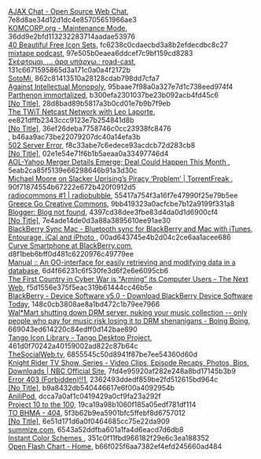 [AJAX Chat - Open Source Web Chat](https://blueimp.net/ajax), 7e8d8ae34d12d1dc4e85705651966ae3  
[KOMCORP.org - Maintenance Mode](http://www.komcorp.org/2008/11/spreadshirt-t-shirts-made-in-germany.html), 36dd9e2bfd113232283714aadae53976  
[40 Beautiful Free Icon Sets](http://sixrevisions.com/resources/40-beautiful-free-icon-sets), fc6238c0cdaecbd3a8b2efdecdbc8c27  
[mixtape podcast](http://mixtape.dimhap.com), 97e505b0eaea6ddcef7c9bf159cd8283  
[Σκέφτομαι, ... άρα υπάρχω.: road-cast](http://www.ophilos.eu/search/label/road-cast), 131c6671595865d3a171c0a0a4f2172b  
[SotoMi](http://sotomi.blogspot.com), 862c81413510a28128cdab798dd7cfa7  
[Against Intellectual Monopoly](http://levine.sscnet.ucla.edu/general/intellectual/againstfinal.htm), 95baae7f98a0a327e7d1c738eed974f4  
[Parthenon immortalized](http://www.pestaola.gr/parthenon-immortalized), b300efa2301037be23b092acb4fd45c6  
[[No Title]](http://blog.karagos.com/post/54063843/startups-economic-crisis), 28d8bad89b5817a3b0cd01e7b9b7f9eb  
[The TWiT Netcast Network with Leo Laporte](http://twit.tv/163), ee821dffb2343ccc9123e7b254841d8b  
[[No Title]](http://radiopod.pasok.gr), 36ef26deba7758746c0cc23938fc8476  
[  ](http://www.e-tipos.com/services/maps), b46aa9ac73be22079207dc40a14efa3b  
[502 Server Error](http://labs.google.com/gaudi), f8c33abe7c6edece93acdcb72d283cb8  
[[No Title]](http://metablogging.gr/archives/1957), 02e1e54e71f6b1b5aeaa0a33497746d4  
[  AOL-Yahoo Merger Details Emerge; Deal Could Happen This Month ](http://www.techcrunch.com/2008/10/06/aol-yahoo-merger-details-emerge-deal-could-happen-this-month), 5eab2ca85f5139e66298646b91a3d30c  
[   Michael Moore on Slacker Uprising&#8217;s Piracy &#8216;Problem&#8217; | TorrentFreak  ](http://torrentfreak.com/michael-moore-on-slacker-uprisings-piracy-problem-081006), 90f71874554b67222e672b420f0912d5  
[radiocommons #1 | radiobubble](http://radiobubble.gr/el/radiocommons1), 55417a754f3a16f7e47990f25e79b5ee  
[ Greece Go Creative Commons](http://2g2c.wordpress.com), 9bb419323a0acfcbe7b12a9199f331a8  
[Blogger: Blog not found](http://dealsend-pod.blogspot.com), 4397cd38dee3fbe83d4da0d1d6900cf4  
[[No Title]](http://www.google.com/mobile/blackberry/sync), 7e4ade14de0d3a88a3895610ee91ae30  
[BlackBerry Sync Mac - Bluetooth sync for BlackBerry and Mac with iTunes, Entourage, iCal and iPhoto ](http://www.markspace.com/missingsync_blackberry.php), 00ad643745e4b2d04c2ce6aa1acee686  
[Curve Smartphone at BlackBerry.com](http://www.blackberrycurve.com), d8f1beb6bff0d481c6220976c49779ee  
[Manual :: An OO-interface for easily retrieving and modifying data in a database](http://pear.php.net/manual/en/package.database.mdb-querytool.intro.php), 6d4f66231c6f530fe3d6f2e6e6095cb6  
[  The First Country in Cyber War is “Arming” its Computer Users - The Next Web](http://thenextweb.org/2008/09/30/the-first-country-in-cyber-war-is-%e2%80%9carming%e2%80%9d-its-computer-users), f5d1556e375f5eac319b61444cc46b5e  
[BlackBerry - Device Software v5.0 - Download BlackBerry Device Software Today](http://na.blackberry.com/eng/services/devices), 148c0cb3808ae8a1bd472c1b79ee7966  
[Wal*Mart shutting down DRM server, nuking your music collection -- only people who pay for music risk losing it to DRM shenanigans - Boing Boing](http://www.boingboing.net/2008/09/26/walmart-shutting-dow.html), 669043ed614220c84edff0d142bae890  
[Tango Icon Library - Tango Desktop Project](http://tango.freedesktop.org/Tango_Icon_Library), 461d0f70242a40159002ad822c87b64c  
[TheSocialWeb.tv](http://thesocialweb.tv), 6855545c50d8941f87be7ee54360d60d  
[Knight Rider TV Show, Series - Video Clips, Episode Recaps, Photos, Bios, Downloads | NBC Official Site](http://www.nbc.com/Knight_Rider), 7fd4e95920af282e248a8bd17145b3b9  
[Error 403 (Forbidden)!!1](http://urlborg.com/a/go/3G/v), 2362493ddedf859be2fd512615bd964c  
[[No Title]](http://metablogging.gr), b9a8432db540446617e6f00a4092954b  
[AniliPod](http://anilipod.blogspot.com), dcca7a0af1c0419429a0cf9fa23a292f  
[Project 10 to the 100](http://www.project10tothe100.com/index.html), 19ca19a98b1060f185a05edf781df114  
[ΤΟ ΒΗΜΑ - 404](http://tovima.dolnet.gr/print_article.php?e=B&f=12467&m=A15&aa=2), 5f3b62b9ea5901bfc5ffebf8d6757012  
[[No Title]](http://www.url2jpg.co.uk), 6e51d171d6a0f0464685cc75e22da909  
[summize.com](http://summize.com), 6543a52ddfba601a1fa4d6eacd7d6db8  
[Instant Color Schemes ](http://www.gpeters.com/color/color-schemes.php), 351c0f11fbd966182f29e6c3ea188352  
[Open Flash Chart - Home](http://teethgrinder.co.uk/open-flash-chart), b66f025f6aa7382ef4efd245660ad484  
